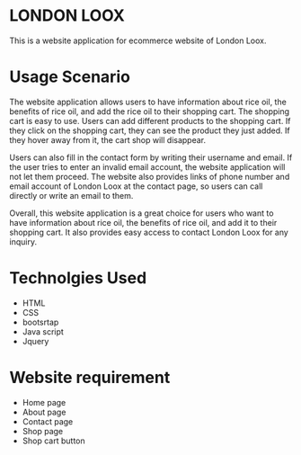 # LONDON LOOX
This is a website application  for ecommerce website of London Loox.  


# Usage Scenario
The website application allows users to have information about rice oil, the benefits of rice oil, and add the rice oil to their shopping cart. The shopping cart is easy to use. Users can add different products to the shopping cart. If they click on the shopping cart, they can see the product they just added. If they hover away from it, the cart shop will disappear. 

Users can also fill in the contact form by writing their username and email. If the user tries to enter an invalid email account, the website application will not let them proceed. The website also provides links of phone number and email account of London Loox at the contact page, so users can call directly or write an email to them. 

Overall, this website application is a great choice for users who want to have information about rice oil, the benefits of rice oil, and add it to their shopping cart. It also provides easy access to contact London Loox for any inquiry.


# Technolgies Used
- HTML
- CSS
- bootsrtap
- Java script
- Jquery 

# Website requirement
- Home page
- About page
- Contact page
- Shop page 
- Shop cart button
